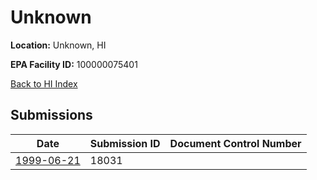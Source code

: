 # Unknown

**Location:** Unknown, HI

**EPA Facility ID:** 100000075401

[Back to HI Index](../../index.md)

## Submissions

| Date | Submission ID | Document Control Number |
|------|--------------|-------------------------|
| [1999-06-21](submissions/18031.md) | 18031 |  |

